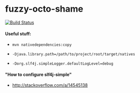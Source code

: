# fuzzy-octo-shame
[![Build Status](https://travis-ci.org/virtuoushub/fuzzy-octo-shame.svg?branch=develop)](https://travis-ci.org/virtuoushub/fuzzy-octo-shame)
#### Useful stuff:

* `mvn nativedependencies:copy`

* `-Djava.library.path=/path/to/project/root/target/natives`
        
* `-Dorg.slf4j.simpleLogger.defaultLogLevel=debug`

#### "How to configure slf4j-simple"
* http://stackoverflow.com/a/14545138
